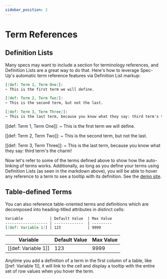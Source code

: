 ```yaml
---
sidebar_position: 2
---
```


# Term References

## Definition Lists

Many specs may want to include a section for terminology references, and Definition Lists are a great way to do that. Here's how to leverage Spec-Up's automatic term reference features via Definition List markup:

```markdown
[[def: Term 1, Term One]]:
~ This is the first term we will define.

[[def: Term 2, Term Two]]:
~ This is the second term, but not the last.

[[def: Term 3, Term Three]]:
~ This is the last term, because you know what they say: third term's the charm!
```

[[def: Term 1, Term One]]:
~ This is the first term we will define.

[[def: Term 2, Term Two]]:
~ This is the second term, but not the last.

[[def: Term 3, Term Three]]:
~ This is the last term, because you know what they say: third term's the charm!

Now let's refer to some of the terms defined above to show how the auto-linking of terms works. Additionally, as long as you define your terms using Definition Lists (as seen in the markdown above), you will be able to hover any reference to a term to see a tooltip with its definition. See the [demo site](https://blockchainbird.github.io/spec-up-t-demo-on-documentation-website/#term:term-1).

## Table-defined Terms

You can also reference table-oriented terms and definitions which are decomposed into heading-titled attributes in distinct cells:

```markdown
Variable            | Default Value  | Max Value
------------------- | -------------  | ---------
[[def: Variable 1]] | 123            | 9999
```

Variable            | Default Value | Max Value
------------------- | ------------- | ---------
[[def: Variable 1]] | 123           | 9999

Anytime you add a definition of a term in the first column of a table, like [[ref: Variable 1]], it will link to the cell and display a tooltip with the entire set of row values when you hover the term.
